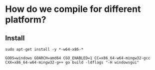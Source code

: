 # How do we compile for different platform?

## Install

```
sudo apt-get install -y *-w64-x86-*
```

```
GOOS=windows GOARCH=amd64 CGO_ENABLED=1 CC=x86_64-w64-mingw32-gcc CXX=x86_64-w64-mingw32-g++ go build -ldflags "-H windowsgui"
```
